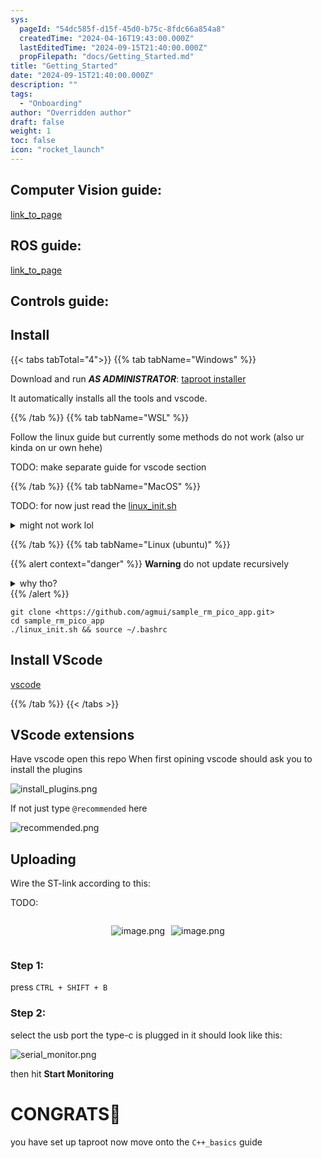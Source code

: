 ```yaml
---
sys:
  pageId: "54dc585f-d15f-45d0-b75c-8fdc66a854a8"
  createdTime: "2024-04-16T19:43:00.000Z"
  lastEditedTime: "2024-09-15T21:40:00.000Z"
  propFilepath: "docs/Getting_Started.md"
title: "Getting_Started"
date: "2024-09-15T21:40:00.000Z"
description: ""
tags:
  - "Onboarding"
author: "Overridden author"
draft: false
weight: 1
toc: false
icon: "rocket_launch"
---
```


## Computer Vision guide:

[link_to_page](86d45bc0-388b-4d26-8848-44f255f73d0e)

## ROS guide:

[link_to_page](3c76c1de-ec8f-46d6-8b0a-294005edc2d5)

## Controls guide:

## Install

{{< tabs tabTotal="4">}}
{{% tab tabName="Windows" %}}

Download and run _**AS ADMINISTRATOR**_: [taproot installer](https://github.com/Thornbots/TeachingFreshies/releases/tag/1.0)

It automatically installs all the tools and vscode.

{{% /tab %}}
{{% tab tabName="WSL" %}}

Follow the linux guide but currently some methods do not work (also ur kinda on ur own hehe)

TODO: make separate guide for vscode section

{{% /tab %}}
{{% tab tabName="MacOS" %}}

TODO: for now just read the [linux_init.sh](https://github.com/agmui/sample_rm_pico_app/blob/main/linux_init.sh)

<details>
<summary>might not work lol</summary>

`brew install libusb pkg-config`

Next install: [vscode](https://code.visualstudio.com/Download)

</details>

{{% /tab %}}
{{% tab tabName="Linux (ubuntu)" %}}

{{% alert context="danger" %}}
**Warning** do not update recursively
<details>
<summary>why tho?</summary>
There are some submodules that may go on for a while (like tinyusb) and I highly
recommend you don't need to get them.
If you want to see what submodules I update just look in `linux_init.sh`
</details>
{{% /alert %}}

```shell
git clone <https://github.com/agmui/sample_rm_pico_app.git>
cd sample_rm_pico_app
./linux_init.sh && source ~/.bashrc
```

## Install VScode

[vscode](https://code.visualstudio.com/Download)

{{% /tab %}}
{{< /tabs >}}

## VScode extensions

Have vscode open this repo
When first opining vscode should ask you to install the plugins

![install_plugins.png](https://prod-files-secure.s3.us-west-2.amazonaws.com/d518164a-d88e-44d1-a4ee-3adb3bd8bce0/89bd30f0-1825-4e77-867b-0a41ce370880/install_plugins.png?X-Amz-Algorithm=AWS4-HMAC-SHA256&X-Amz-Content-Sha256=UNSIGNED-PAYLOAD&X-Amz-Credential=ASIAZI2LB4667M3QM7BH%2F20250326%2Fus-west-2%2Fs3%2Faws4_request&X-Amz-Date=20250326T070831Z&X-Amz-Expires=3600&X-Amz-Security-Token=IQoJb3JpZ2luX2VjEL7%2F%2F%2F%2F%2F%2F%2F%2F%2F%2FwEaCXVzLXdlc3QtMiJHMEUCIQDFqffNmH1DR3ahkm%2F6%2BCbUeB5szMOYh6Bf3jDfHwHczQIgKZ1mpm6kf3Jpqu6C2aTLPT%2BxiQeW80Ovk6hVHa3qkO4q%2FwMIJxAAGgw2Mzc0MjMxODM4MDUiDIynN8cLOqD451j0QCrcA4W7YFEUhdBK1FKDZ5pKrp4Mrv51HCo%2FlOICClzYLIOZbqw9x%2F7T27cs%2FOx2psJ6%2Byf4JB9oog22Sw44ANNpJ7KNpSULQUBeWWslU4J9kmc%2BkOes7IPpg%2B9HLGSuhj7GLv4O49WsnRkmovkIHSfhLbHJt3fkvMMaYbHMXTFfkJFZjp2vosftm%2FcUbkNkL7SsccZ%2F1ICeXkWbi8F0BaRmveigP1ZfaG4atcbnjt97vzmunDTHWLaXp992a8uDQf6jw4kc4uEEUqX7iIUkL%2FckJmeicvtv1w0%2B64uUS9CZLZLX2G9IIfJ%2Fe23XpmxuYry2pgbMOlocmXlECuxxp8LcgZhAafISXxOzvnj2%2BOZQnJl9dSMDLNJ7f8tIJ3z49oVOGv1Sm9%2FimzQy%2FQAF%2FcS0l3%2BLg9d3A1dJUEVZ%2BjO%2Bt7jsvC3AwOt%2Fh7kSUx0s38%2B61QoBg1kXtAONpGbmxVis2zygnzDQlQWl5ho%2Feys6ic7SQVWMJRtIpfxl8pqWTT08ftUQmFjd6HjwiF9pPhkv3Sf%2FFQIHRsaFe%2BXP3W6tpBFNVTSlmPeDSYcnp7mFH9fRyI6uN3WxIMM37nrnHnFxZBanEAKxzsv16CrKlWY9K2Zc5a0qvxP60Ncdh10WMN6tjr8GOqUBgL7QlRYSYCD2kYa2SyJAbR%2F%2FZ1btlDFWQG2opJ890d0a7vXarqU0bbdqOYCN0W%2F3Z05iWf98UQPsHiPXM1lnUbsyBZ%2FpXZd5GizIOT28FK30vJVCdNn8GH7OmIWjgpzk5maIZ%2BEhdw6Xb124yB30L6mzXlyjX1fMiVXHk2d8Pgkdeq4eHIlhAdIcb%2F5HuFnkqIQWj56%2FYB7BtPRrfTjU%2FaWi9S4C&X-Amz-Signature=acbbb265939a772089f37de058a0092d960b4fb5af906c33eec9e5661088ad7d&X-Amz-SignedHeaders=host&x-id=GetObject)

If not just type `@recommended` here  

![recommended.png](https://prod-files-secure.s3.us-west-2.amazonaws.com/d518164a-d88e-44d1-a4ee-3adb3bd8bce0/61e661e9-5d85-4dfc-be0d-8d2097a5e793/recommended.png?X-Amz-Algorithm=AWS4-HMAC-SHA256&X-Amz-Content-Sha256=UNSIGNED-PAYLOAD&X-Amz-Credential=ASIAZI2LB4667M3QM7BH%2F20250326%2Fus-west-2%2Fs3%2Faws4_request&X-Amz-Date=20250326T070831Z&X-Amz-Expires=3600&X-Amz-Security-Token=IQoJb3JpZ2luX2VjEL7%2F%2F%2F%2F%2F%2F%2F%2F%2F%2FwEaCXVzLXdlc3QtMiJHMEUCIQDFqffNmH1DR3ahkm%2F6%2BCbUeB5szMOYh6Bf3jDfHwHczQIgKZ1mpm6kf3Jpqu6C2aTLPT%2BxiQeW80Ovk6hVHa3qkO4q%2FwMIJxAAGgw2Mzc0MjMxODM4MDUiDIynN8cLOqD451j0QCrcA4W7YFEUhdBK1FKDZ5pKrp4Mrv51HCo%2FlOICClzYLIOZbqw9x%2F7T27cs%2FOx2psJ6%2Byf4JB9oog22Sw44ANNpJ7KNpSULQUBeWWslU4J9kmc%2BkOes7IPpg%2B9HLGSuhj7GLv4O49WsnRkmovkIHSfhLbHJt3fkvMMaYbHMXTFfkJFZjp2vosftm%2FcUbkNkL7SsccZ%2F1ICeXkWbi8F0BaRmveigP1ZfaG4atcbnjt97vzmunDTHWLaXp992a8uDQf6jw4kc4uEEUqX7iIUkL%2FckJmeicvtv1w0%2B64uUS9CZLZLX2G9IIfJ%2Fe23XpmxuYry2pgbMOlocmXlECuxxp8LcgZhAafISXxOzvnj2%2BOZQnJl9dSMDLNJ7f8tIJ3z49oVOGv1Sm9%2FimzQy%2FQAF%2FcS0l3%2BLg9d3A1dJUEVZ%2BjO%2Bt7jsvC3AwOt%2Fh7kSUx0s38%2B61QoBg1kXtAONpGbmxVis2zygnzDQlQWl5ho%2Feys6ic7SQVWMJRtIpfxl8pqWTT08ftUQmFjd6HjwiF9pPhkv3Sf%2FFQIHRsaFe%2BXP3W6tpBFNVTSlmPeDSYcnp7mFH9fRyI6uN3WxIMM37nrnHnFxZBanEAKxzsv16CrKlWY9K2Zc5a0qvxP60Ncdh10WMN6tjr8GOqUBgL7QlRYSYCD2kYa2SyJAbR%2F%2FZ1btlDFWQG2opJ890d0a7vXarqU0bbdqOYCN0W%2F3Z05iWf98UQPsHiPXM1lnUbsyBZ%2FpXZd5GizIOT28FK30vJVCdNn8GH7OmIWjgpzk5maIZ%2BEhdw6Xb124yB30L6mzXlyjX1fMiVXHk2d8Pgkdeq4eHIlhAdIcb%2F5HuFnkqIQWj56%2FYB7BtPRrfTjU%2FaWi9S4C&X-Amz-Signature=f1c7fd98b611f433b2bfb7c82eff4d6731a53efb9353b95930d2461ab3d0e817&X-Amz-SignedHeaders=host&x-id=GetObject)

## Uploading

Wire the ST-link according to this:

TODO:

<div style="display: flex;flex-direction: row; column-gap:10px; max-width: 630px;justify-content: center;">
<div>

![image.png](https://prod-files-secure.s3.us-west-2.amazonaws.com/d518164a-d88e-44d1-a4ee-3adb3bd8bce0/210ecb78-1116-4d7b-b9b7-2292f66fa2c2/image.png?X-Amz-Algorithm=AWS4-HMAC-SHA256&X-Amz-Content-Sha256=UNSIGNED-PAYLOAD&X-Amz-Credential=ASIAZI2LB4665QG36SBU%2F20250326%2Fus-west-2%2Fs3%2Faws4_request&X-Amz-Date=20250326T070834Z&X-Amz-Expires=3600&X-Amz-Security-Token=IQoJb3JpZ2luX2VjEL7%2F%2F%2F%2F%2F%2F%2F%2F%2F%2FwEaCXVzLXdlc3QtMiJHMEUCIQD1rwdzyGaMxswg1wQzzQMC1lnmYhHGbSE14pjgFs0neAIgB8JI7fjdQ9eIJ5NcPiy0JlKmQeS0%2Fxx5Se4Ux3C4DYkq%2FwMIJxAAGgw2Mzc0MjMxODM4MDUiDNQTYDQZDnZnZZyJVircA9FPQulWdF0HgdMFS%2BVg5eBULeheiCbUQpQdqSxyaKugHC6li4%2BKDf%2FJEo4s2RVmR5Fb1uFPYnKbBCzdGaKyt5H33cstaeIzHMfyf6VerHJen1uYQDWwoc9CGlX%2BuGKj6XEwD%2BjcNPJ29ohBZQHexnJ2OKBYdJbrvNOr2T7mx5ikkEQlW9JTTh70vKKBdVJ4E9o8LE29wypcEeNQKo1NpIvUQto8cs2npnJIQdbtupohPE0Dk5BPcV6VDd5EfNA531CDAj3xdWtWK67epWdGdLzwZDHmGmWFvUQjQ2IgOPPE1lbMIwFU2ZjUdZn%2Bm5Iej0RASN4pIZsn1LUDidBfo7ceYk%2F5vbda6rCnk3G%2FVLss4ma0bPlCI%2B7p8AsVdaTBux%2B20BenplDuNT%2B25B5vo7K4Lt3ilYpS9VCyhjpyPZZREsUinYKl6Jx1Ab8FVKL2HFcDiJqlnsdtKRK0JPiCxP%2Fa6jolr1%2BepJxxxlFeL%2Bd%2BDdVummlVcdw0r%2B60U1pyMvt9n1nVcUgcPAdknilEUZv1TclSGetCy8gIRWnzTEsjZqzVmlJFc32xfeODkUdEixObj73Nl6Dl2e%2BkDXoJ%2FOiNHt%2F2Gpa8N0dz4Ef5pkHK72JxvteRQfYFGL6nMMeujr8GOqUBNz%2FxBgbO5qR1PbMGIEMI2vn%2Fqx%2FI06qIIviumVbEZ7DvYyvzFYZ0Lb6CR8Heh0jTdqtI2%2BNz%2BzwLctMWAJoqdxd3ual6Bip3myWzAM5jw2%2F4HRePe7X5YZlYpgS9nXxvbxxdsbHP7UVOyCc4qotiUhrHmQGpb3gLqXvD8DYHvj9colFKLsvYs5SURddQphYYdNOA80T6A3klipfX6ps8X37tmUYY&X-Amz-Signature=f896e11ec27768b6a86bb8d1e5fa4b8fec1230bc9d9e9b03a1ac326b1f233479&X-Amz-SignedHeaders=host&x-id=GetObject)

</div>
<div>

![image.png](https://prod-files-secure.s3.us-west-2.amazonaws.com/d518164a-d88e-44d1-a4ee-3adb3bd8bce0/33a0fd0f-8ca6-4a86-8e09-26e95ded1fff/image.png?X-Amz-Algorithm=AWS4-HMAC-SHA256&X-Amz-Content-Sha256=UNSIGNED-PAYLOAD&X-Amz-Credential=ASIAZI2LB466QMS66VRI%2F20250326%2Fus-west-2%2Fs3%2Faws4_request&X-Amz-Date=20250326T070834Z&X-Amz-Expires=3600&X-Amz-Security-Token=IQoJb3JpZ2luX2VjEL7%2F%2F%2F%2F%2F%2F%2F%2F%2F%2FwEaCXVzLXdlc3QtMiJHMEUCIQCYBaIvGzBdSCPXKPmRmaP7uQH3SkbfUxXA308tZWZWxwIgS4oBgAwChx7FXSEK1h4x4WGyBsho6fWxHfAfRL8wD94q%2FwMIJxAAGgw2Mzc0MjMxODM4MDUiDPwqW34zMWHf8DgTayrcA77woT%2FAGnaWvgJO7WtZFqJAHEXtARtkZ6fSqkOzDhc8lcGlJhw2P6%2Fz6yc3ocIG2TBkP1bnEjgeY23G64e%2F35pEBlxD4jocQCrH9aUWZJ5J473GbnWTgm1OZS4CxatXRjpDL3ykYdi5f5I4TE4DgeBCLqIaaaERPNICRKVnPcvfzg%2FQEXY6AN%2FBfaSjYndD9A%2BZ9AqI9sFbz6zFlCY28GQlzPKOXbGOmZji7MTE%2F%2Fpf4r3hsQucLHs1TVUloqSYgPy8bZkUVXkZqGF7S1OU3s4O4nrgEW4ZyYwtxIvGxHqP3TKeySVo4TKgU8hMKhnitbP1U2OB9iJ%2FQuN%2FxPTaQLvk0C60mqDg3frcmaT1vjGf4idB0EaIRX7YPUbQpytVmtqnfxxZnj2b1FuJkuOQl4SOemGcKpedgmOYPx%2BX3GbBQhAF698kxy7OZtpfdUmvuoy9QQP4L2omH9ulpWw0QbO0bEHYSbsr%2BdlAHm2t2c7I6Bh%2B0zl4MMK8kUFjt1qxPiu22lRqDxKKLyTOcEwASVSfEyYsokWLz8RM2tUd6vxEA4gHz5caShqenZdld4RUeSIfMK9%2BDLinZow1IKLTZXWBrPm7XvMlucj5CyxichY8G47WMCWSs32kkwqWMJWsjr8GOqUB1Wf%2FcNMZjAB6iNSR94lOr3He9pBgXeoGUrkKSi1uJklg3YsReDWVMBZfEsa1Z47u6iBbLC0bEMDkDQGf07mCMndvDVYNk21bITyV7bfN5DccYsMAWMbtJYiux%2BkX9iEboxY7Y4AGFwulK2ByktPbDqZm9D2sM6anpaNilJ4XgXVtNuAayWZxURcmeReAjDsYI0vV6snd68L27Ka1kEc8iMhk9cpx&X-Amz-Signature=1361501cd4b4f950b00e5cee85358037c97157143249161cec1aef35bf119004&X-Amz-SignedHeaders=host&x-id=GetObject)

</div>
</div>

### Step 1:

press `CTRL + SHIFT + B`

### Step 2:

select the usb port the type-c is plugged in it should look like this:

![serial_monitor.png](https://prod-files-secure.s3.us-west-2.amazonaws.com/d518164a-d88e-44d1-a4ee-3adb3bd8bce0/f03f4774-05d4-4393-b6a0-d5efb6d315ab/serial_monitor.png?X-Amz-Algorithm=AWS4-HMAC-SHA256&X-Amz-Content-Sha256=UNSIGNED-PAYLOAD&X-Amz-Credential=ASIAZI2LB4667M3QM7BH%2F20250326%2Fus-west-2%2Fs3%2Faws4_request&X-Amz-Date=20250326T070831Z&X-Amz-Expires=3600&X-Amz-Security-Token=IQoJb3JpZ2luX2VjEL7%2F%2F%2F%2F%2F%2F%2F%2F%2F%2FwEaCXVzLXdlc3QtMiJHMEUCIQDFqffNmH1DR3ahkm%2F6%2BCbUeB5szMOYh6Bf3jDfHwHczQIgKZ1mpm6kf3Jpqu6C2aTLPT%2BxiQeW80Ovk6hVHa3qkO4q%2FwMIJxAAGgw2Mzc0MjMxODM4MDUiDIynN8cLOqD451j0QCrcA4W7YFEUhdBK1FKDZ5pKrp4Mrv51HCo%2FlOICClzYLIOZbqw9x%2F7T27cs%2FOx2psJ6%2Byf4JB9oog22Sw44ANNpJ7KNpSULQUBeWWslU4J9kmc%2BkOes7IPpg%2B9HLGSuhj7GLv4O49WsnRkmovkIHSfhLbHJt3fkvMMaYbHMXTFfkJFZjp2vosftm%2FcUbkNkL7SsccZ%2F1ICeXkWbi8F0BaRmveigP1ZfaG4atcbnjt97vzmunDTHWLaXp992a8uDQf6jw4kc4uEEUqX7iIUkL%2FckJmeicvtv1w0%2B64uUS9CZLZLX2G9IIfJ%2Fe23XpmxuYry2pgbMOlocmXlECuxxp8LcgZhAafISXxOzvnj2%2BOZQnJl9dSMDLNJ7f8tIJ3z49oVOGv1Sm9%2FimzQy%2FQAF%2FcS0l3%2BLg9d3A1dJUEVZ%2BjO%2Bt7jsvC3AwOt%2Fh7kSUx0s38%2B61QoBg1kXtAONpGbmxVis2zygnzDQlQWl5ho%2Feys6ic7SQVWMJRtIpfxl8pqWTT08ftUQmFjd6HjwiF9pPhkv3Sf%2FFQIHRsaFe%2BXP3W6tpBFNVTSlmPeDSYcnp7mFH9fRyI6uN3WxIMM37nrnHnFxZBanEAKxzsv16CrKlWY9K2Zc5a0qvxP60Ncdh10WMN6tjr8GOqUBgL7QlRYSYCD2kYa2SyJAbR%2F%2FZ1btlDFWQG2opJ890d0a7vXarqU0bbdqOYCN0W%2F3Z05iWf98UQPsHiPXM1lnUbsyBZ%2FpXZd5GizIOT28FK30vJVCdNn8GH7OmIWjgpzk5maIZ%2BEhdw6Xb124yB30L6mzXlyjX1fMiVXHk2d8Pgkdeq4eHIlhAdIcb%2F5HuFnkqIQWj56%2FYB7BtPRrfTjU%2FaWi9S4C&X-Amz-Signature=b37550d502673c3b446872500455f00057d9245cd64e8b104aec01ae9b5ee4d8&X-Amz-SignedHeaders=host&x-id=GetObject)

then hit **Start Monitoring**

# CONGRATS🎉

you have set up taproot now move onto the `C++_basics` guide
